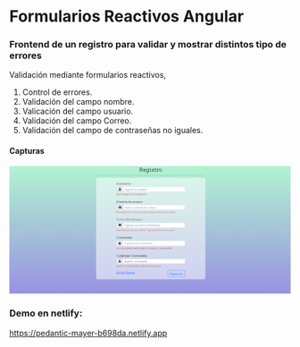 # Formularios Reactivos Angular 

### Frontend de un registro para validar y mostrar distintos tipo de errores

Validación mediante formularios reactivos,

1. Control de errores.
2. Validación del campo nombre. 
3. Valicación del campo usuario. 
4. Validación del campo Correo.
5. Validación del campo de contraseñas no iguales.


#### Capturas

![img_1!](src/assets/img/1.png)


### Demo en netlify:
https://pedantic-mayer-b698da.netlify.app
